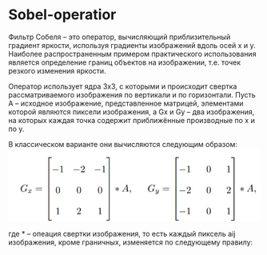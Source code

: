 # Sobel-operatior
Фильтр Собеля – это оператор, вычисляющий приблизительный градиент яркости, используя градиенты изображений вдоль осей x и y. Наиболее распространенным примером практического использования является определение границ объектов на изображении, т.е. точек резкого изменения яркости.

Оператор использует ядра 3x3, с которыми и происходит свертка рассматриваемого изображения по вертикали и по горизонтали. Пусть A – исходное изображение, представленное матрицей, элементами которой являются пиксели изображения, а Gx и Gy – два изображения, на которых каждая точка содержит приближённые производные по x и по y.

В классическом варианте они вычисляются следующим образом:
![Иллюстрация к проекту](https://github.com/Arthur-tu/Sobel-operatior/raw/main/sobel1.jpg)

где * – опеация свертки изображения, то есть каждый пиксель aij изображения, кроме
граничных, изменяется по следующему правилу:
